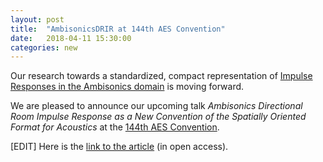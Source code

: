 ```yaml
---
layout: post
title:  "AmbisonicsDRIR at 144th AES Convention"
date:   2018-04-11 15:30:00
categories: new
---
```


Our research towards a standardized, compact representation of [Impulse Responses in the Ambisonics domain](https://github.com/andresperezlopez/API_Cpp) is moving forward.

We are pleased to announce our upcoming talk *Ambisonics Directional Room Impulse Response as a New Convention of the Spatially Oriented Format for Acoustics* at the [144th AES Convention](http://www.aes.org/events/144/ebriefs/?ID=6040).

[EDIT] Here is the [link to the article](http://www.aes.org/tmpFiles/elib/20180708/19560.pdf) (in open access).

